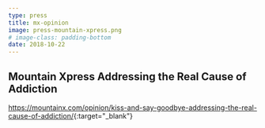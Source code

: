 ```yaml
---
type: press
title: mx-opinion
image: press-mountain-xpress.png
# image-class: padding-bottom
date: 2018-10-22
---
```


## Mountain Xpress Addressing the Real Cause of Addiction

<https://mountainx.com/opinion/kiss-and-say-goodbye-addressing-the-real-cause-of-addiction/>{:target="_blank"}
